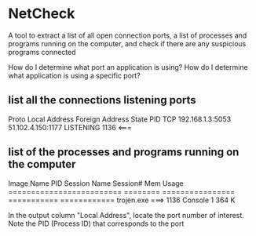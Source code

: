 # NetCheck

A tool to extract a list of all open connection ports, a list of processes and programs running on the computer, and check if there are any suspicious programs connected

How do I determine what port an application is using?
How do I determine what application is using a specific port?

## list all the connections  listening ports

Proto  Local Address          Foreign Address          State           PID
TCP    192.168.1.3:5053       51.102.4.150:1177      LISTENING       1136 <===

## list of the processes and programs running on the computer

Image Name                     PID Session Name        Session#    Mem Usage
========================= ======== ================ =========== ============
trojen.exe               ===> 1136 Console                    1        364 K


In the output column "Local Address", locate the port number of interest. Note the PID (Process ID) that corresponds to the port
 
